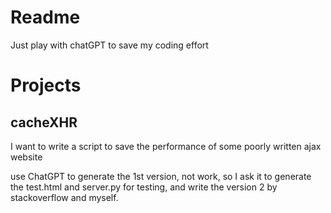 # Readme

Just play with chatGPT to save my coding effort

# Projects

## cacheXHR
I want to write a script to save the performance of some poorly written ajax website

use ChatGPT to generate the 1st version, not work, so I ask it to generate the test.html and server.py for testing, and write the version 2 by stackoverflow and myself.


